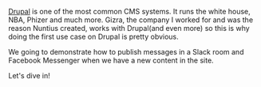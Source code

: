 [Drupal](https://www.drupal.org.il) is one of the most common CMS systems. It 
runs the white house, NBA, Phizer and much more. Gizra, the company I worked 
for and was the reason Nuntius created, works with Drupal(and even more) so this
is why doing the first use case on Drupal is pretty obvious.

We going to demonstrate how to publish messages in a Slack room and Facebook 
Messenger when we have a new content in the site.

Let's dive in!
